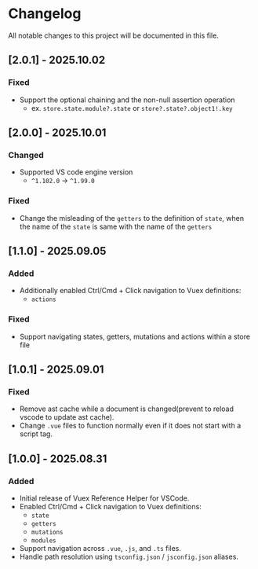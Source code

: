 # Changelog

All notable changes to this project will be documented in this file.

## [2.0.1] - 2025.10.02

### Fixed

- Support the optional chaining and the non-null assertion operation
  - ex. `store.state.module?.state` or `store?.state?.object1!.key`

## [2.0.0] - 2025.10.01

### Changed

- Supported VS code engine version
  - `^1.102.0` -> `^1.99.0`

### Fixed

- Change the misleading of the `getters` to the definition of `state`, when the name of the `state` is same with the name of the `getters`

## [1.1.0] - 2025.09.05

### Added

- Additionally enabled Ctrl/Cmd + Click navigation to Vuex definitions:
  - `actions`

### Fixed

- Support navigating states, getters, mutations and actions within a store file

## [1.0.1] - 2025.09.01

### Fixed

- Remove ast cache while a document is changed(prevent to reload vscode to update ast cache).
- Change `.vue` files to function normally even if it does not start with a script tag.

## [1.0.0] - 2025.08.31

### Added

- Initial release of Vuex Reference Helper for VSCode.
- Enabled Ctrl/Cmd + Click navigation to Vuex definitions:
  - `state`
  - `getters`
  - `mutations`
  - `modules`
- Support navigation across `.vue`, `.js`, and `.ts` files.
- Handle path resolution using `tsconfig.json` / `jsconfig.json` aliases.
